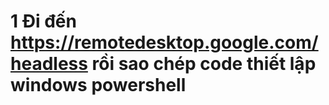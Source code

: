 # 1 Đi đến https://remotedesktop.google.com/headless rồi sao chép code thiết lập windows powershell
